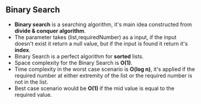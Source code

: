 ## Binary Search
* <b>Binary search</b> is a searching algorithm, it's main idea constructed from <b>divide & conquer algorithm</b>.
* The parameter takes (list,requiredNumber) as a input, if the input doesn't exist it return a null value, but if the input is found it return it's <b>index</b>.
* Binary Search is a perfect algorithm for <b>sorted</b> lists.
* Space complexity for the Binary Search is <b>O(1)</b>.
* Time complexity in the worst case scenario is <b>O(log n)</b>, it's applied if the required number at either extremity of the list or the required number is not in the list.
* Best case scenario would be <b>O(1)</b> if the mid value is equal to the required value.
<br><br>
